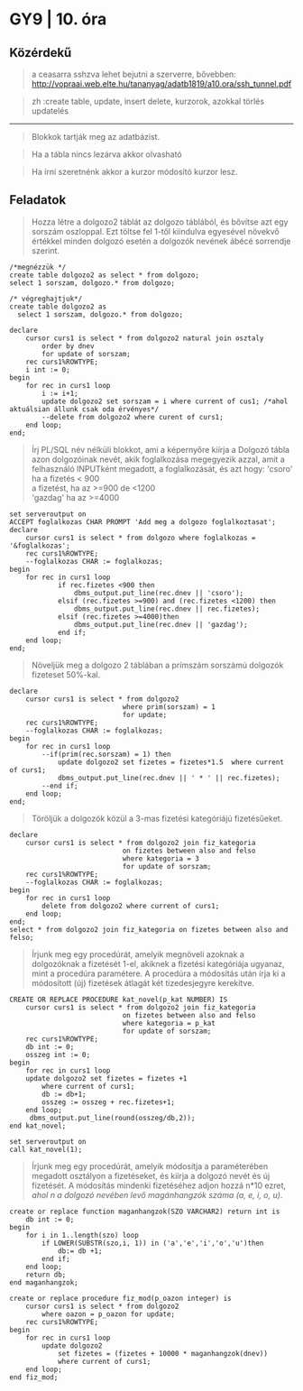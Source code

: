 # GY9 | 10. óra

## Közérdekű
> a ceasarra sshzva lehet bejutni a szerverre, bővebben: http://vopraai.web.elte.hu/tananyag/adatb1819/a10.ora/ssh_tunnel.pdf

> zh :create table, update, insert delete, kurzorok, azokkal törlés updatelés
---
> Blokkok tartják meg az adatbázist.

> Ha a tábla nincs lezárva akkor olvasható

> Ha írni szeretnénk akkor a kurzor módosító kurzor lesz.

## Feladatok 
> Hozza létre a dolgozo2 táblát az dolgozo táblából, és bővítse azt egy sorszám oszloppal. Ezt töltse fel 1-től kiindulva egyesével növekvő értékkel minden dolgozó esetén a dolgozók nevének ábécé sorrendje szerint. 

````PLSQL
/*megnézzük */
create table dolgozo2 as select * from dolgozo;
select 1 sorszam, dolgozo.* from dolgozo;

/* végreghajtjuk*/
create table dolgozo2 as
  select 1 sorszam, dolgozo.* from dolgozo;

declare
    cursor curs1 is select * from dolgozo2 natural join osztaly
        order by dnev
        for update of sorszam;
    rec curs1%ROWTYPE;
    i int := 0;
begin
    for rec in curs1 loop
        i := i+1;
        update dolgozo2 set sorszam = i where current of cus1; /*ahol aktuálsian állunk csak oda érvényes*/
        --delete from dolgozo2 where curent of curs1;
    end loop;
end;
````

> Írj PL/SQL név nélküli blokkot, ami a képernyőre kiírja a Dolgozó tábla azon dolgozóinak nevét, akik foglalkozása megegyezik azzal, amit a felhasználó INPUTként megadott, a foglalkozását, és azt hogy: 
> 'csoro' ha a fizetés  < 900	
> a fizetést, ha az >=900 de <1200	
> 'gazdag' ha az >=4000

````PLSQL
set serveroutput on
ACCEPT foglalkozas CHAR PROMPT 'Add meg a dolgozo foglalkoztasat';
declare
    cursor curs1 is select * from dolgozo where foglalkozas = '&foglalkozas';
    rec curs1%ROWTYPE;
    --foglalkozas CHAR := foglalkozas;
begin
    for rec in curs1 loop
            if rec.fizetes <900 then
                dbms_output.put_line(rec.dnev || 'csoro');
            elsif (rec.fizetes >=900) and (rec.fizetes <1200) then
                dbms_output.put_line(rec.dnev || rec.fizetes);
            elsif (rec.fizetes >=4000)then
                dbms_output.put_line(rec.dnev || 'gazdag');
            end if;
    end loop;
end;
````

> Növeljük meg a dolgozo 2 táblában a prímszám sorszámú dolgozók fizeteset 50%-kal.
````PLSQL
declare
    cursor curs1 is select * from dolgozo2
                            where prim(sorszam) = 1
                            for update;
    rec curs1%ROWTYPE;
    --foglalkozas CHAR := foglalkozas;
begin
    for rec in curs1 loop
        --if(prim(rec.sorszam) = 1) then
            update dolgozo2 set fizetes = fizetes*1.5  where current of curs1;
            dbms_output.put_line(rec.dnev || ' * ' || rec.fizetes);
        --end if;
    end loop;
end;
````

> Töröljük a dolgozók közül a 3-mas fizetési kategóriájú fizetésűeket.
````PLSQL
declare
    cursor curs1 is select * from dolgozo2 join fiz_kategoria
                            on fizetes between also and felso
                            where kategoria = 3
                            for update of sorszam;
    rec curs1%ROWTYPE;
    --foglalkozas CHAR := foglalkozas;
begin
    for rec in curs1 loop
        delete from dolgozo2 where current of curs1;
    end loop;
end;
select * from dolgozo2 join fiz_kategoria on fizetes between also and felso;
````

> Írjunk meg egy procedúrát, amelyik megnöveli azoknak a dolgozóknak a fizetését 1-el, akiknek a fizetési kategóriája ugyanaz, mint a procedúra paramétere.
> A procedúra a módosítás után írja ki a módosított (új) fizetések átlagát két tizedesjegyre kerekítve.

````PLSQL
CREATE OR REPLACE PROCEDURE kat_novel(p_kat NUMBER) IS
    cursor curs1 is select * from dolgozo2 join fiz_kategoria
                            on fizetes between also and felso
                            where kategoria = p_kat
                            for update of sorszam;
    rec curs1%ROWTYPE;
    db int := 0;
    osszeg int := 0;
begin
    for rec in curs1 loop
    update dolgozo2 set fizetes = fizetes +1
        where current of curs1;
        db := db+1;
        osszeg := osszeg + rec.fizetes+1;
    end loop;
     dbms_output.put_line(round(osszeg/db,2));
end kat_novel;

set serveroutput on
call kat_novel(1);
````
> Írjunk meg egy procedúrát, amelyik módosítja a paraméterében megadott osztályon a fizetéseket, és kiírja a dolgozó nevét és új fizetését.  A módosítás mindenki fizetéséhez adjon hozzá n*10 ezret, *_ahol n a dolgozó nevében levő magánhangzók száma (a, e, i, o, u)_*.
````PLSQL
create or replace function maganhangzok(SZO VARCHAR2) return int is
    db int := 0;
begin
    for i in 1..length(szo) loop
        if LOWER(SUBSTR(szo,i, 1)) in ('a','e','i','o','u')then
            db:= db +1;
        end if;
    end loop;
    return db;
end maganhangzok;

create or replace procedure fiz_mod(p_oazon integer) is
    cursor curs1 is select * from dolgozo2
        where oazon = p_oazon for update;
    rec curs1%ROWTYPE;
begin
    for rec in curs1 loop
        update dolgozo2
            set fizetes = (fizetes + 10000 * maganhangzok(dnev))
            where current of curs1;
    end loop;
end fiz_mod;
````

